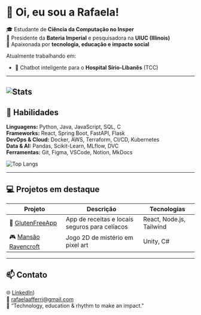 # 👋 Oi, eu sou a Rafaela!

🎓 Estudante de **Ciência da Computação no Insper**  
💼 Presidente da **Bateria Imperial** e pesquisadora na **UIUC (Illinois)**  
🚀 Apaixonada por **tecnologia, educação e impacto social**  

Atualmente trabalhando em:
- 🤖 Chatbot inteligente para o **Hospital Sírio-Libanês** (TCC)

---
![Stats](https://github-readme-stats.vercel.app/api?username=RafaelaAfferri&show_icons=true&hide_rank=true&theme=radical&hide=stars,prs_reviewed&show=reviews,prs_merged_percentage&count_private=true)
---

## 🧠 Habilidades

**Linguagens:** Python, Java, JavaScript, SQL, C  
**Frameworks:** React, Spring Boot, FastAPI, Flask  
**DevOps & Cloud:** Docker, AWS, Terraform, CI/CD, Kubernetes  
**Data & AI:** Pandas, Scikit-Learn, MLflow, DVC  
**Ferramentas:** Git, Figma, VSCode, Notion, MkDocs  

![Top Langs](https://github-readme-stats.vercel.app/api/top-langs/?username=RafaelaAfferri&theme=radical&hide_progress=true)

---

## 💻 Projetos em destaque

| Projeto | Descrição | Tecnologias |
|----------|------------|--------------|
| 🍞 [GlutenFreeApp](https://github.com/seuusuario/glutenfree-app) | App de receitas e locais seguros para celíacos | React, Node.js, Tailwind |
| 🎮 [Mansão Ravencroft](https://github.com/seuusuario/mansao-ravencroft) | Jogo 2D de mistério em pixel art | Unity, C# |

---

## 📫 Contato

🌐 [LinkedIn](https://www.linkedin.com/in/rafaela-aff%C3%A9rri-de-oliveira/))  
📧 rafaelaafferri@gmail.com  
💬 “Technology, education & rhythm to make an impact.”


